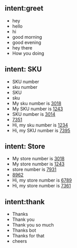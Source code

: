 ## intent:greet
- hey
- hello
- hi
- good morning
- good evening
- hey there
- How you doing

## intent: SKU
- SKU number
- sku number
- SKU
- sku
- My sku number is [3018](SKU_No)
- My SKU number is [1243](SKU_No)
- SKU number is [3014](SKU_No)
- [7351](SKU_No)
- Hi, my sku number is [1234](SKU_No)
- Hi, my SKU number is [7395](SKU_No)

## intent: Store
- My store number is [3018](store_No)
- My store number is [1243](store_No)
- store number is [7931](store_No)
- [8962](store_No)
- Hi, my store number is [6789](store_No)
- Hi, my store number is [7361](store_No)

<!-- ## intent:legacyPO
- legacy po
- legacy PO
- legacyPo
- legacyPO
- legacy_po
- legacy_PO
- hi, i want to know my legacy po
- Hi, I want to know my legacy po
- Hi, How can I order an item?
- sure, legacyPO number is [42341](legacyPO_No)
- legacyPO is [52342](legacyPO_No)
- [81249](legacyPO_No)
- [14354](legacyPO_No)
- [54861](legacyPO_No)
- [98257](legacyPO_No)
- my legacyPO number is [19923](legacyPO_No) -->

<!-- ## intent:legacyPO_Number
- sure, legacyPO number is [42341](legacyPO_No)
- legacyPO is [52342](legacyPO_No)
- [81249](legacyPO_No)
- [14354](legacyPO_No)
- [54861](legacyPO_No)
- [98257](legacyPO_No)
- my legacyPO number is [19923](legacyPO_No) -->

## intent:thank
- Thanks
- Thank you
- Thank you so much
- Thanks bot
- Thanks for that
- cheers

<!-- ## intent:affirm
- yes
- indeed
- of course
- that sounds good
- correct


## intent:goodbye
- bye
- goodbye
- see you around
- see you later -->

<!-- ## intent:ticketStatus
- what is the status of my ticket?
- want to know my ticket status
- Any idea about my ticket status?
- ticket status
- status ticket
- ticket status update
- ticket update
- any update regarding my ticket?
- update me regarding my ticket?
- can you please tell me about my ticket status? -->



<!-- ## intent:deny
- no
- never
- I don't think so
- don't like that
- no way
- not really

## intent:mood_great
- perfect
- very good
- great
- amazing
- wonderful
- I am feeling very good
- I am great
- I'm good

## intent:mood_unhappy
- sad
- very sad
- unhappy
- bad
- very bad
- awful
- terrible
- not very good
- extremely sad
- so sad

## intent:bot_challenge
- are you a bot?
- are you a human?
- am I talking to a bot?
- am I talking to a human?

 -->
